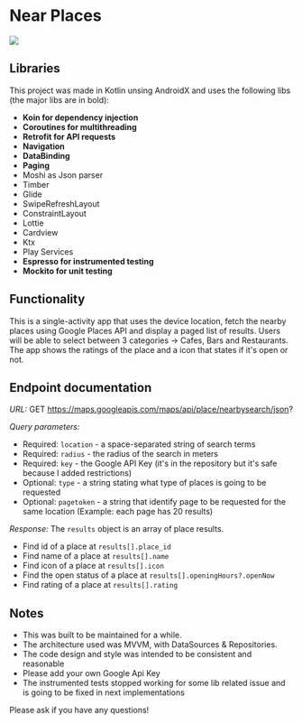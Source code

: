 # Near Places
![](https://github.com/mario-martins-ifood/near-places/blob/master/documentation/feature_demo.gif)

## Libraries
This project was made in Kotlin unsing AndroidX and uses the following libs (the major libs are in bold):
- **Koin for dependency injection**
- **Coroutines for multithreading**
- **Retrofit for API requests**
- **Navigation**
- **DataBinding**
- **Paging**
- Moshi as Json parser
- Timber
- Glide
- SwipeRefreshLayout
- ConstraintLayout
- Lottie
- Cardview
- Ktx
- Play Services
- **Espresso for instrumented testing**
- **Mockito for unit testing**

## Functionality
This is a single-activity app that uses the device location, fetch the nearby places using Google Places API and display a paged list of results.
Users will be able to select between 3 categories -> Cafes, Bars and Restaurants.
The app shows the ratings of the place and a icon that states if it's open or not.

## Endpoint documentation

*URL:*
GET https://maps.googleapis.com/maps/api/place/nearbysearch/json?

*Query parameters:*
- Required: `location` - a space-separated string of search terms
- Required: `radius` - the radius of the search in meters
- Required: `key` - the Google API Key (it's in the repository but it's safe because I added restrictions)
- Optional: `type` - a string stating what type of places is going to be requested
- Optional: `pagetoken` - a string that identify page to be requested for the same location
(Example: each page has 20 results)

*Response:*
The `results` object is an array of place results.
- Find id of a place at `results[].place_id`
- Find name of a place at `results[].name`
- Find icon of a place at `results[].icon`
- Find the open status of a place at `results[].openingHours?.openNow`
- Find rating of a place at `results[].rating`

## Notes
- This was built to be maintained for a while.
- The architecture used was MVVM, with DataSources & Repositories.
- The code design and style was intended to be consistent and reasonable
- Please add your own Google Api Key
- The instrumented tests stopped working for some lib related issue and is going to be fixed in next implementations

Please ask if you have any questions!
